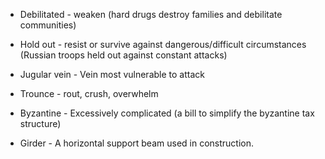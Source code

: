 
* Debilitated - weaken (hard drugs destroy families and debilitate communities)

* Hold out - resist or survive against dangerous/difficult circumstances (Russian troops held out against constant attacks)

* Jugular vein - Vein most vulnerable to attack

* Trounce - rout, crush, overwhelm

* Byzantine - Excessively complicated (a bill to simplify the byzantine tax structure)

* Girder - A horizontal support beam used in construction.
